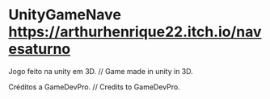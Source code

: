 # UnityGameNave https://arthurhenrique22.itch.io/navesaturno

Jogo feito na unity em 3D. // Game made in unity in 3D.

Créditos a GameDevPro. // Credits to GameDevPro.
